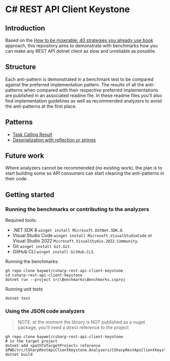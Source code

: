# C# REST API Client Keystone

## Introduction

Based on the [How to be miserable: 40 strategies you already use book](https://www.randypaterson.com/books/how-to-be-miserable.html) approach, this repository aims to demonstrate with benchmarks how you can make any REST API dotnet client as slow and unreliable as possible.

## Structure

Each anti-pattern is demonstrated in a benchmark test to be compared against the preferred implementation pattern. The results of all the anti-patterns when compared with their respective preferred implementations are published in an associated readme file. In these readme files you'll also find implementation guidelines as well as recommended analyzers to avoid the anti-patterns at the first place.

## Patterns

- [Task Calling Result](./src/Benchmarks/CallingResult/)
- [Deserialization with reflection or strings](./src/Benchmarks/Deserialization/)

## Future work

Where analyzers cannot be recommended (no existing work), the plan is to start building some so API consumers can start cleaning the anti-patterns in their code.

## Getting started

### Running the benchmarks or contributing to the analyzers

Required tools:

- .NET SDK 8 `winget install Microsoft.DotNet.SDK.8`.
- Visual Studio Code `winget install Microsoft.VisualStudioCode` or Visual Studio 2022 `Microsoft.VisualStudio.2022.Community`.
- Git `winget install Git.Git`.
- GitHub CLI `winget install GitHub.CLI`.

Running the benchmarks:

```shell
gh repo clone baywet/csharp-rest-api-client-keystone
cd csharp-rest-api-client-keystone
dotnet run --project src\Benchmarks\Benchmarks.csproj
```

Running unit tests

```shell
dotnet test
```

### Using the JSON code analyzers

> NOTE: at the moment the library is NOT published as a nuget package, you'll need a direct reference to the project

```shell
gh repo clone baywet/csharp-rest-api-client-keystone
# in the target project
dotnet add <pathToTargetProject> reference $PWD/src/CSharpRestApiClientKeystone.Analyzers/CSharpRestApiClientKeystone.Analyzers.csproj
dotnet build
```

